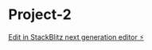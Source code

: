 # Project-2

[Edit in StackBlitz next generation editor ⚡️](https://stackblitz.com/~/github.com/varthanhm/Project-2)